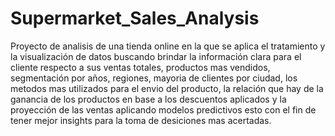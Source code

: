 # Supermarket_Sales_Analysis
Proyecto de analisis de una tienda online en la que se aplica el tratamiento y la visualización de datos buscando brindar la información clara para el cliente respecto a sus ventas totales, productos mas vendidos, segmentación por años, regiones, mayoria de clientes por ciudad, los metodos mas utilizados para el envio del producto, la relación que hay de la ganancia de los productos en base a los descuentos aplicados y la proyección de las ventas aplicando modelos predictivos esto con el fin de tener mejor insights para la toma de desiciones mas acertadas.
